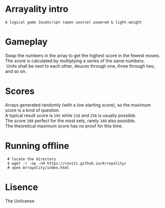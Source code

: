 

# Arrayality intro
    A logical game JavaScript (open source) powered & light-weight

# Gameplay
 Swap the numbers in the array to get the highest score in the fewest moves. <br>
 The score is calculated by multiplying a series of the same numbers. <br>
 Units shall be next to each other, deuces through one, three through two, and so on.

# Scores
  Arrays generated randomly (with a low starting score), so the maximum score is a kind of question. <br>
  A typical result score is `192` while `216` and `256` is usually possible. <br>
  The score `288` perfect for the most sets, rarely `340` also possible. <br>
  The theoretical maximum score has no proof for this time.
   
# Running offline
     
 ```shell
  # locate the directory
  $ wget -r -np -nH https://vsnits.github.io/Arrayality/
  # open Arrayality/index.html
 ```

 # Lisence
   The Unlicense
   
